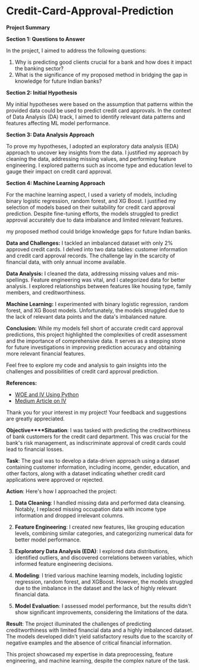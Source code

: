 # Credit-Card-Approval-Prediction
**Project Summary**

**Section 1: Questions to Answer**

In the project, I aimed to address the following questions:
1. Why is predicting good clients crucial for a bank and how does it impact the banking sector?
2. What is the significance of my proposed method in bridging the gap in knowledge for future Indian banks?

**Section 2: Initial Hypothesis**

My initial hypotheses were based on the assumption that patterns within the provided data could be used to predict credit card approvals. In the context of Data Analysis (DA) track, I aimed to identify relevant data patterns and features affecting ML model performance.

**Section 3: Data Analysis Approach**

To prove my hypotheses, I adopted an exploratory data analysis (EDA) approach to uncover key insights from the data. I justified my approach by cleaning the data, addressing missing values, and performing feature engineering. I explored patterns such as income type and education level to gauge their impact on credit card approval.

**Section 4: Machine Learning Approach**

For the machine learning aspect, I used a variety of models, including binary logistic regression, random forest, and XG Boost. I justified my selection of models based on their suitability for credit card approval prediction. Despite fine-tuning efforts, the models struggled to predict approval accurately due to data imbalance and limited relevant features.

 my proposed method could bridge knowledge gaps for future Indian banks.

**Data and Challenges:**
I tackled an imbalanced dataset with only 2% approved credit cards. I delved into two data tables: customer information and credit card approval records. The challenge lay in the scarcity of financial data, with only annual income available.

**Data Analysis:**
I cleaned the data, addressing missing values and mis-spellings. Feature engineering was vital, and I categorized data for better analysis. I explored relationships between features like housing type, family members, and creditworthiness.

**Machine Learning:**
I experimented with binary logistic regression, random forest, and XG Boost models. Unfortunately, the models struggled due to the lack of relevant data points and the data's imbalanced nature.

**Conclusion:**
While my models fell short of accurate credit card approval predictions, this project highlighted the complexities of credit assessment and the importance of comprehensive data. It serves as a stepping stone for future investigations in improving prediction accuracy and obtaining more relevant financial features.

Feel free to explore my code and analysis to gain insights into the challenges and possibilities of credit card approval prediction.

**References:**
- [WOE and IV Using Python](https://github.com/Sundar0989/WOE-and-IV/blob/master/WOE_IV.ipynb)
- [Medium Article on IV](https://sundarstyles89.medium.com/weight-of-evidence-and-information-value-using-python-6f05072e83eb)

Thank you for your interest in my project! Your feedback and suggestions are greatly appreciated.



**Objective****Situation**: I was tasked with predicting the creditworthiness of bank customers for the credit card department. This was crucial for the bank's risk management, as indiscriminate approval of credit cards could lead to financial losses.

**Task**: The goal was to develop a data-driven approach using a dataset containing customer information, including income, gender, education, and other factors, along with a dataset indicating whether credit card applications were approved or rejected.

**Action**: Here's how I approached the project:
1. **Data Cleaning**: I handled missing data and performed data cleansing. Notably, I replaced missing occupation data with income type information and dropped irrelevant columns.

2. **Feature Engineering**: I created new features, like grouping education levels, combining similar categories, and categorizing numerical data for better model performance.

3. **Exploratory Data Analysis (EDA)**: I explored data distributions, identified outliers, and discovered correlations between variables, which informed feature engineering decisions.

4. **Modeling**: I tried various machine learning models, including logistic regression, random forest, and XGBoost. However, the models struggled due to the imbalance in the dataset and the lack of highly relevant financial data.

5. **Model Evaluation**: I assessed model performance, but the results didn't show significant improvements, considering the limitations of the data.

**Result**: The project illuminated the challenges of predicting creditworthiness with limited financial data and a highly imbalanced dataset. The models developed didn't yield satisfactory results due to the scarcity of negative examples and the absence of critical financial information.

This project showcased my expertise in data preprocessing, feature engineering, and machine learning, despite the complex nature of the task.
